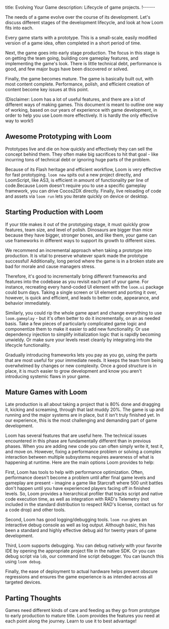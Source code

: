 title: Evolving Your Game
description: Lifecycle of game projects.
!------

The needs of a game evolve over the course of its development. Let's discuss different stages of the development lifecycle, and look at how Loom fits into each.

Every game starts with a prototype. This is a small-scale, easily modified version of a game idea, often completed in a short period of time.

Next, the game goes into early stage production. The focus in this stage is on getting the team going, building core gameplay features, and implementing the game's look. There is little technical debt, performance is good, and few major bugs have been discovered or solved.

Finally, the game becomes mature. The game is basically built out, with most content complete. Performance, polish, and efficient creation of content become key issues at this point.

(Disclaimer: Loom has a lot of useful features, and there are a lot of different ways of making games. This document is meant to outline one way of working, based on our years of experience with game development, in order to help you use Loom more effectively. It is hardly the only effective way to work!)

## Awesome Prototyping with Loom

Prototypes live and die on how quickly and effectively they can sell the concept behind them. They often make big sacrifices to hit that goal - like incurring tons of technical debt or ignoring huge parts of the problem.

Because of its Flash heritage and efficient workflow, Loom is very effective for fast prototyping. `loom new` spits out a new project directly, and LoomScript, like AS3, is efficient in amount of functionality per line of code.Because Loom doesn't require you to use a specific gameplay framework, you can drive Cocos2DX directly. Finally, live reloading of code and assets via `loom run` lets you iterate quickly on device or desktop.

## Starting Production with Loom

If your title makes it out of the prototyping stage, it must quickly grow features, team size, and level of polish. Dinosaurs are bigger than mice because they have bigger, stronger bones, and like them, your game can use frameworks in different ways to support its growth to different sizes.

We recommend an incremental approach when taking a prototype into production. It is vital to preserve whatever spark made the prototype successful! Additionally, long period where the game is in a broken state are bad for morale and cause managers stress.

Therefore, it's good to incrementally bring different frameworks and features into the codebase as you revisit each part of your game. For instance, recreating every hand-coded UI element with the `loom.ui` package could burn days. Taking a single screen or UI element and porting it over, however, is quick and efficient, and leads to better code, appearance, and behavior immediately.

Similarly, you could rip the whole game apart and change everything to use `loom.gameplay` - but it's often better to do it incrementally, on an as needed basis. Take a few pieces of particularly complicated game logic and componentize them to make it easier to add new functionality. Or use dependency injection to simplify initialization logic that is rapidly becoming unwieldy. Or make sure your levels reset cleanly by integrating into the lifecycle functionality.

Gradually introducing frameworks lets you pay as you go, using the parts that are most useful for your immediate needs. It keeps the team from being overwhelmed by changes or new complexity. Once a good structure is in place, it is much easier to grow development and know you aren't introducing systemic flaws in your game.

## Mature Games with Loom

Late production is all about taking a project that is 80% done and dragging it, kicking and screaming, through that last muddy 20%. The game is up and running and the major systems are in place, but it isn't truly finished yet. In our experience, this is the most challenging and demanding part of game development.

Loom has several features that are useful here. The technical issues encountered in this phase are fundamentally different than in previous phases. When you are adding new code you can often simply write it, test it, and move on. However, fixing a performance problem or solving a complex interaction between multiple subsystems requires awareness of what is happening at runtime. Here are the main options Loom provides to help:

First, Loom has tools to help with performance optimization. Often, performance doesn't become a problem until after final game levels and gameplay are present - imagine a game like Starcraft where 500 unit battles don't happen until you have experienced players facing off in finished levels. So, Loom provides a hierarchical profiler that tracks script and native code execution time, as well as integration with RAD's Telemetry (not included in the standard distribution to respect RAD's license, contact us for a code drop) and other tools.

Second, Loom has good logging/debugging tools. `loom run` gives an interactive debug console as well as log output. Although basic, this has been a standard and highly effective debug aid for twenty years of game development.

Third, Loom supports debugging. You can debug natively with your favorite IDE by opening the appropriate project file in the native SDK. Or you can debug script via `ldb`, our command line script debugger. You can launch this using `loom debug`.

Finally, the ease of deployment to actual hardware helps prevent obscure regressions and ensures the game experience is as intended across all targeted devices.

## Parting Thoughts

Games need different kinds of care and feeding as they go from prototype to early production to mature title. Loom provides the features you need at each point along the journey. Learn to use it to best advantage!
